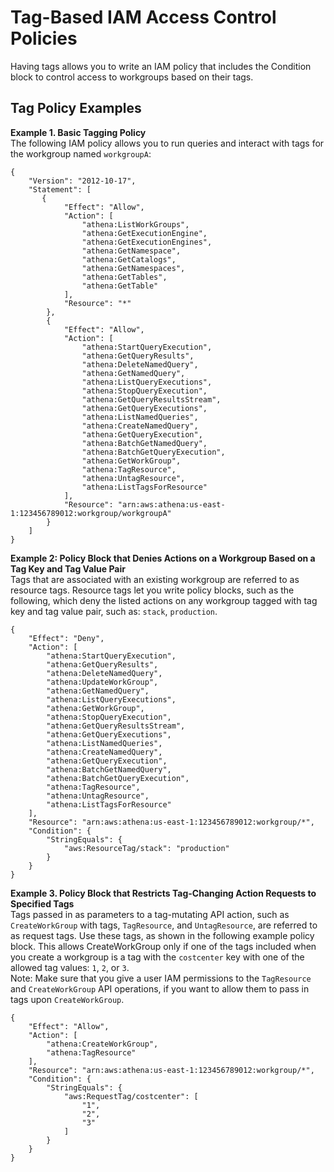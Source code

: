 # Tag\-Based IAM Access Control Policies<a name="tags-access-control"></a>

Having tags allows you to write an IAM policy that includes the Condition block to control access to workgroups based on their tags\. 

## Tag Policy Examples<a name="tag-policy-examples"></a>

**Example 1\. Basic Tagging Policy**  
The following IAM policy allows you to run queries and interact with tags for the workgroup named `workgroupA`:  

```
{
    "Version": "2012-10-17",
    "Statement": [
       {
            "Effect": "Allow",
            "Action": [
                "athena:ListWorkGroups",
                "athena:GetExecutionEngine",
                "athena:GetExecutionEngines",
                "athena:GetNamespace",
                "athena:GetCatalogs",
                "athena:GetNamespaces",
                "athena:GetTables",
                "athena:GetTable"
            ],
            "Resource": "*"
        },
        {
            "Effect": "Allow",
            "Action": [
                "athena:StartQueryExecution",
                "athena:GetQueryResults",
                "athena:DeleteNamedQuery",
                "athena:GetNamedQuery",
                "athena:ListQueryExecutions",
                "athena:StopQueryExecution",
                "athena:GetQueryResultsStream",
                "athena:GetQueryExecutions",
                "athena:ListNamedQueries",
                "athena:CreateNamedQuery",
                "athena:GetQueryExecution",
                "athena:BatchGetNamedQuery",
                "athena:BatchGetQueryExecution", 
                "athena:GetWorkGroup",
                "athena:TagResource",
                "athena:UntagResource",
                "athena:ListTagsForResource" 
            ],
            "Resource": "arn:aws:athena:us-east-1:123456789012:workgroup/workgroupA"
        }
    ]
}
```

**Example 2: Policy Block that Denies Actions on a Workgroup Based on a Tag Key and Tag Value Pair**  
Tags that are associated with an existing workgroup are referred to as resource tags\. Resource tags let you write policy blocks, such as the following, which deny the listed actions on any workgroup tagged with tag key and tag value pair, such as: `stack`, `production`\.  

```
{
    "Effect": "Deny",
    "Action": [
        "athena:StartQueryExecution",
        "athena:GetQueryResults",
        "athena:DeleteNamedQuery",
        "athena:UpdateWorkGroup",
        "athena:GetNamedQuery",
        "athena:ListQueryExecutions",
        "athena:GetWorkGroup",
        "athena:StopQueryExecution",
        "athena:GetQueryResultsStream",
        "athena:GetQueryExecutions",
        "athena:ListNamedQueries",
        "athena:CreateNamedQuery",
        "athena:GetQueryExecution",
        "athena:BatchGetNamedQuery",
        "athena:BatchGetQueryExecution",
        "athena:TagResource",
        "athena:UntagResource",
        "athena:ListTagsForResource"
    ],
    "Resource": "arn:aws:athena:us-east-1:123456789012:workgroup/*",
    "Condition": {
        "StringEquals": {
            "aws:ResourceTag/stack": "production"
        }
    }
}
```

**Example 3\. Policy Block that Restricts Tag\-Changing Action Requests to Specified Tags**  
Tags passed in as parameters to a tag\-mutating API action, such as `CreateWorkGroup` with tags, `TagResource`, and `UntagResource`, are referred to as request tags\. Use these tags, as shown in the following example policy block\. This allows CreateWorkGroup only if one of the tags included when you create a workgroup is a tag with the `costcenter` key with one of the allowed tag values: `1`, `2`, or `3`\.  
Note: Make sure that you give a user IAM permissions to the `TagResource` and `CreateWorkGroup` API operations, if you want to allow them to pass in tags upon `CreateWorkGroup`\.  

```
{
    "Effect": "Allow",
    "Action": [
        "athena:CreateWorkGroup",
        "athena:TagResource"
    ],
    "Resource": "arn:aws:athena:us-east-1:123456789012:workgroup/*",
    "Condition": {
        "StringEquals": {
            "aws:RequestTag/costcenter": [
                "1",
                "2",
                "3"
            ]
        }
    }
}
```